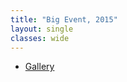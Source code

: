 ```yaml
---
title: "Big Event, 2015"
layout: single
classes: wide
---
```


- [Gallery](/WelcomeBBQ/2015-06-01-gallery/)
